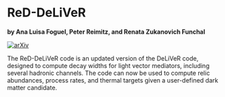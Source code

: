 # ReD-DeLiVeR
**by Ana Luisa Foguel, Peter Reimitz, and Renata Zukanovich Funchal**

[![arXiv](http://img.shields.io/badge/arXiv-2201.01788-B31B1B.svg)](https://arxiv.org/abs/2410.00881)

The ReD-DeLiVeR code is an updated version of the DeLiVeR code, designed to compute decay widths for light vector mediators, including several hadronic channels. The code can now be used to compute relic abundances, process rates, and thermal targets given a user-defined dark matter candidate.



